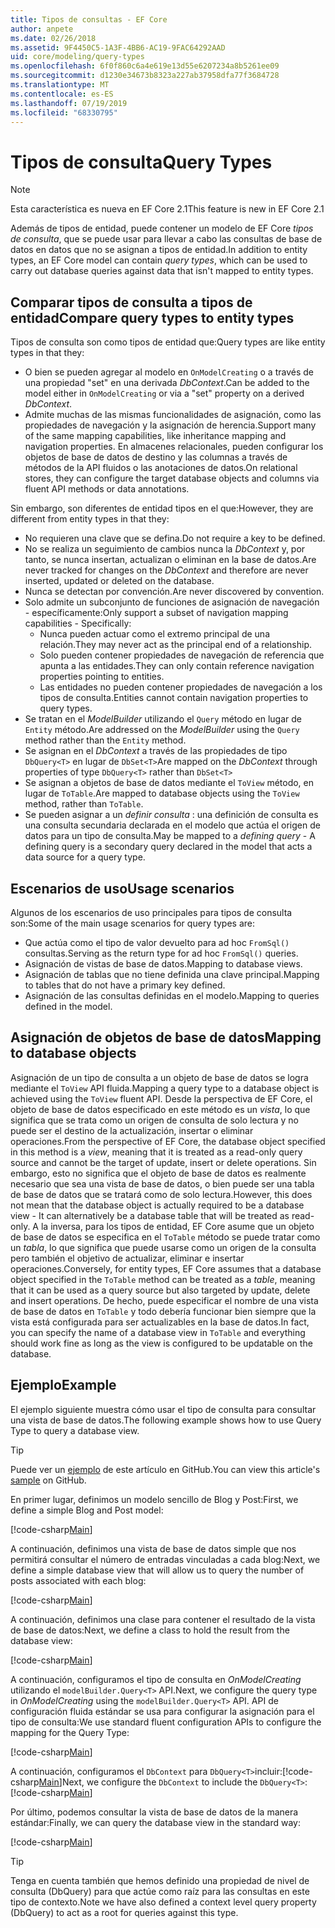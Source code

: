```yaml
---
title: Tipos de consultas - EF Core
author: anpete
ms.date: 02/26/2018
ms.assetid: 9F4450C5-1A3F-4BB6-AC19-9FAC64292AAD
uid: core/modeling/query-types
ms.openlocfilehash: 6f0f860c6a4e619e13d55e6207234a8b5261ee09
ms.sourcegitcommit: d1230e34673b8323a227ab37958dfa77f3684728
ms.translationtype: MT
ms.contentlocale: es-ES
ms.lasthandoff: 07/19/2019
ms.locfileid: "68330795"
---
```

# <a name="query-types"></a><span data-ttu-id="59797-102">Tipos de consulta</span><span class="sxs-lookup"><span data-stu-id="59797-102">Query Types</span></span>
> [!NOTE]
> <span data-ttu-id="59797-103">Esta característica es nueva en EF Core 2.1</span><span class="sxs-lookup"><span data-stu-id="59797-103">This feature is new in EF Core 2.1</span></span>

<span data-ttu-id="59797-104">Además de tipos de entidad, puede contener un modelo de EF Core _tipos de consulta_, que se puede usar para llevar a cabo las consultas de base de datos en datos que no se asignan a tipos de entidad.</span><span class="sxs-lookup"><span data-stu-id="59797-104">In addition to entity types, an EF Core model can contain _query types_, which can be used to carry out database queries against data that isn't mapped to entity types.</span></span>

## <a name="compare-query-types-to-entity-types"></a><span data-ttu-id="59797-105">Comparar tipos de consulta a tipos de entidad</span><span class="sxs-lookup"><span data-stu-id="59797-105">Compare query types to entity types</span></span>

<span data-ttu-id="59797-106">Tipos de consulta son como tipos de entidad que:</span><span class="sxs-lookup"><span data-stu-id="59797-106">Query types are like entity types in that they:</span></span>

- <span data-ttu-id="59797-107">O bien se pueden agregar al modelo en `OnModelCreating` o a través de una propiedad "set" en una derivada _DbContext_.</span><span class="sxs-lookup"><span data-stu-id="59797-107">Can be added to the model either in `OnModelCreating` or via a "set" property on a derived _DbContext_.</span></span>
- <span data-ttu-id="59797-108">Admite muchas de las mismas funcionalidades de asignación, como las propiedades de navegación y la asignación de herencia.</span><span class="sxs-lookup"><span data-stu-id="59797-108">Support many of the same mapping capabilities, like inheritance mapping and navigation properties.</span></span> <span data-ttu-id="59797-109">En almacenes relacionales, pueden configurar los objetos de base de datos de destino y las columnas a través de métodos de la API fluidos o las anotaciones de datos.</span><span class="sxs-lookup"><span data-stu-id="59797-109">On relational stores, they can configure the target database objects and columns via fluent API methods or data annotations.</span></span>

<span data-ttu-id="59797-110">Sin embargo, son diferentes de entidad tipos en el que:</span><span class="sxs-lookup"><span data-stu-id="59797-110">However, they are different from entity types in that they:</span></span>

- <span data-ttu-id="59797-111">No requieren una clave que se defina.</span><span class="sxs-lookup"><span data-stu-id="59797-111">Do not require a key to be defined.</span></span>
- <span data-ttu-id="59797-112">No se realiza un seguimiento de cambios nunca la _DbContext_ y, por tanto, se nunca insertan, actualizan o eliminan en la base de datos.</span><span class="sxs-lookup"><span data-stu-id="59797-112">Are never tracked for changes on the _DbContext_ and therefore are never inserted, updated or deleted on the database.</span></span>
- <span data-ttu-id="59797-113">Nunca se detectan por convención.</span><span class="sxs-lookup"><span data-stu-id="59797-113">Are never discovered by convention.</span></span>
- <span data-ttu-id="59797-114">Solo admite un subconjunto de funciones de asignación de navegación - específicamente:</span><span class="sxs-lookup"><span data-stu-id="59797-114">Only support a subset of navigation mapping capabilities - Specifically:</span></span>
  - <span data-ttu-id="59797-115">Nunca pueden actuar como el extremo principal de una relación.</span><span class="sxs-lookup"><span data-stu-id="59797-115">They may never act as the principal end of a relationship.</span></span>
  - <span data-ttu-id="59797-116">Solo pueden contener propiedades de navegación de referencia que apunta a las entidades.</span><span class="sxs-lookup"><span data-stu-id="59797-116">They can only contain reference navigation properties pointing to entities.</span></span>
  - <span data-ttu-id="59797-117">Las entidades no pueden contener propiedades de navegación a los tipos de consulta.</span><span class="sxs-lookup"><span data-stu-id="59797-117">Entities cannot contain navigation properties to query types.</span></span>
- <span data-ttu-id="59797-118">Se tratan en el _ModelBuilder_ utilizando el `Query` método en lugar de `Entity` método.</span><span class="sxs-lookup"><span data-stu-id="59797-118">Are addressed on the _ModelBuilder_ using the `Query` method rather than the `Entity` method.</span></span>
- <span data-ttu-id="59797-119">Se asignan en el _DbContext_ a través de las propiedades de tipo `DbQuery<T>` en lugar de `DbSet<T>`</span><span class="sxs-lookup"><span data-stu-id="59797-119">Are mapped on the _DbContext_ through properties of type `DbQuery<T>` rather than `DbSet<T>`</span></span>
- <span data-ttu-id="59797-120">Se asignan a objetos de base de datos mediante el `ToView` método, en lugar de `ToTable`.</span><span class="sxs-lookup"><span data-stu-id="59797-120">Are mapped to database objects using the `ToView` method, rather than `ToTable`.</span></span>
- <span data-ttu-id="59797-121">Se pueden asignar a un _definir consulta_ : una definición de consulta es una consulta secundaria declarada en el modelo que actúa el origen de datos para un tipo de consulta.</span><span class="sxs-lookup"><span data-stu-id="59797-121">May be mapped to a _defining query_ - A defining query is a secondary query declared in the model that acts a data source for a query type.</span></span>

## <a name="usage-scenarios"></a><span data-ttu-id="59797-122">Escenarios de uso</span><span class="sxs-lookup"><span data-stu-id="59797-122">Usage scenarios</span></span>

<span data-ttu-id="59797-123">Algunos de los escenarios de uso principales para tipos de consulta son:</span><span class="sxs-lookup"><span data-stu-id="59797-123">Some of the main usage scenarios for query types are:</span></span>

- <span data-ttu-id="59797-124">Que actúa como el tipo de valor devuelto para ad hoc `FromSql()` consultas.</span><span class="sxs-lookup"><span data-stu-id="59797-124">Serving as the return type for ad hoc `FromSql()` queries.</span></span>
- <span data-ttu-id="59797-125">Asignación de vistas de base de datos.</span><span class="sxs-lookup"><span data-stu-id="59797-125">Mapping to database views.</span></span>
- <span data-ttu-id="59797-126">Asignación de tablas que no tiene definida una clave principal.</span><span class="sxs-lookup"><span data-stu-id="59797-126">Mapping to tables that do not have a primary key defined.</span></span>
- <span data-ttu-id="59797-127">Asignación de las consultas definidas en el modelo.</span><span class="sxs-lookup"><span data-stu-id="59797-127">Mapping to queries defined in the model.</span></span>

## <a name="mapping-to-database-objects"></a><span data-ttu-id="59797-128">Asignación de objetos de base de datos</span><span class="sxs-lookup"><span data-stu-id="59797-128">Mapping to database objects</span></span>

<span data-ttu-id="59797-129">Asignación de un tipo de consulta a un objeto de base de datos se logra mediante el `ToView` API fluida.</span><span class="sxs-lookup"><span data-stu-id="59797-129">Mapping a query type to a database object is achieved using the `ToView` fluent API.</span></span> <span data-ttu-id="59797-130">Desde la perspectiva de EF Core, el objeto de base de datos especificado en este método es un _vista_, lo que significa que se trata como un origen de consulta de solo lectura y no puede ser el destino de la actualización, insertar o eliminar operaciones.</span><span class="sxs-lookup"><span data-stu-id="59797-130">From the perspective of EF Core, the database object specified in this method is a _view_, meaning that it is treated as a read-only query source and cannot be the target of update, insert or delete operations.</span></span> <span data-ttu-id="59797-131">Sin embargo, esto no significa que el objeto de base de datos es realmente necesario que sea una vista de base de datos, o bien puede ser una tabla de base de datos que se tratará como de solo lectura.</span><span class="sxs-lookup"><span data-stu-id="59797-131">However, this does not mean that the database object is actually required to be a database view - It can alternatively be a database table that will be treated as read-only.</span></span> <span data-ttu-id="59797-132">A la inversa, para los tipos de entidad, EF Core asume que un objeto de base de datos se especifica en el `ToTable` método se puede tratar como un _tabla_, lo que significa que puede usarse como un origen de la consulta pero también el objetivo de actualizar, eliminar e insertar operaciones.</span><span class="sxs-lookup"><span data-stu-id="59797-132">Conversely, for entity types, EF Core assumes that a database object specified in the `ToTable` method can be treated as a _table_, meaning that it can be used as a query source but also targeted by update, delete and insert operations.</span></span> <span data-ttu-id="59797-133">De hecho, puede especificar el nombre de una vista de base de datos en `ToTable` y todo debería funcionar bien siempre que la vista está configurada para ser actualizables en la base de datos.</span><span class="sxs-lookup"><span data-stu-id="59797-133">In fact, you can specify the name of a database view in `ToTable` and everything should work fine as long as the view is configured to be updatable on the database.</span></span>

## <a name="example"></a><span data-ttu-id="59797-134">Ejemplo</span><span class="sxs-lookup"><span data-stu-id="59797-134">Example</span></span>

<span data-ttu-id="59797-135">El ejemplo siguiente muestra cómo usar el tipo de consulta para consultar una vista de base de datos.</span><span class="sxs-lookup"><span data-stu-id="59797-135">The following example shows how to use Query Type to query a database view.</span></span>

> [!TIP]
> <span data-ttu-id="59797-136">Puede ver un [ejemplo](https://github.com/aspnet/EntityFramework.Docs/tree/master/samples/core/QueryTypes) de este artículo en GitHub.</span><span class="sxs-lookup"><span data-stu-id="59797-136">You can view this article's [sample](https://github.com/aspnet/EntityFramework.Docs/tree/master/samples/core/QueryTypes) on GitHub.</span></span>

<span data-ttu-id="59797-137">En primer lugar, definimos un modelo sencillo de Blog y Post:</span><span class="sxs-lookup"><span data-stu-id="59797-137">First, we define a simple Blog and Post model:</span></span>

[!code-csharp[Main](../../../samples/core/QueryTypes/Program.cs#Entities)]

<span data-ttu-id="59797-138">A continuación, definimos una vista de base de datos simple que nos permitirá consultar el número de entradas vinculadas a cada blog:</span><span class="sxs-lookup"><span data-stu-id="59797-138">Next, we define a simple database view that will allow us to query the number of posts associated with each blog:</span></span>

[!code-csharp[Main](../../../samples/core/QueryTypes/Program.cs#View)]

<span data-ttu-id="59797-139">A continuación, definimos una clase para contener el resultado de la vista de base de datos:</span><span class="sxs-lookup"><span data-stu-id="59797-139">Next, we define a class to hold the result from the database view:</span></span>

[!code-csharp[Main](../../../samples/core/QueryTypes/Program.cs#QueryType)]

<span data-ttu-id="59797-140">A continuación, configuramos el tipo de consulta en _OnModelCreating_ utilizando el `modelBuilder.Query<T>` API.</span><span class="sxs-lookup"><span data-stu-id="59797-140">Next, we configure the query type in _OnModelCreating_ using the `modelBuilder.Query<T>` API.</span></span>
<span data-ttu-id="59797-141">API de configuración fluida estándar se usa para configurar la asignación para el tipo de consulta:</span><span class="sxs-lookup"><span data-stu-id="59797-141">We use standard fluent configuration APIs to configure the mapping for the Query Type:</span></span>

[!code-csharp[Main](../../../samples/core/QueryTypes/Program.cs#Configuration)]

<span data-ttu-id="59797-142">A continuación, configuramos el `DbContext` para `DbQuery<T>`incluir:[!code-csharp[Main](../../../samples/core/QueryTypes/Program.cs#DbQuery)]</span><span class="sxs-lookup"><span data-stu-id="59797-142">Next, we configure the `DbContext` to include the `DbQuery<T>`: [!code-csharp[Main](../../../samples/core/QueryTypes/Program.cs#DbQuery)]</span></span>

<span data-ttu-id="59797-143">Por último, podemos consultar la vista de base de datos de la manera estándar:</span><span class="sxs-lookup"><span data-stu-id="59797-143">Finally, we can query the database view in the standard way:</span></span>

[!code-csharp[Main](../../../samples/core/QueryTypes/Program.cs#Query)]

> [!TIP]
> <span data-ttu-id="59797-144">Tenga en cuenta también que hemos definido una propiedad de nivel de consulta (DbQuery) para que actúe como raíz para las consultas en este tipo de contexto.</span><span class="sxs-lookup"><span data-stu-id="59797-144">Note we have also defined a context level query property (DbQuery) to act as a root for queries against this type.</span></span>
